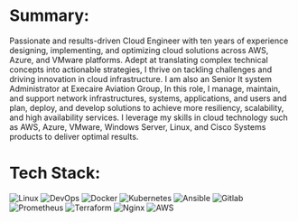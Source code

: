 
# Summary:
Passionate and results-driven Cloud Engineer with ten years of experience designing, implementing, and optimizing cloud solutions across AWS, Azure, and VMware platforms. Adept at translating complex technical concepts into actionable strategies, I thrive on tackling challenges and driving innovation in cloud infrastructure.
I am also an Senior It system Administrator at Execaire Aviation Group, In this role, I manage, maintain, and support network infrastructures, systems, applications, and users and plan, deploy, and develop solutions to achieve more resiliency, scalability, and high availability services. I leverage my skills in cloud technology such as AWS, Azure, VMware, Windows Server, Linux, and Cisco Systems products to deliver optimal results.



# Tech Stack:
![Linux](https://img.shields.io/badge/linux-%23D42029?style=for-the-badge&logo=linux&logoColor=white) ![DevOps](https://img.shields.io/badge/devops-0A66C2?style=for-the-badge&logo=devops&logoColor=white)  ![Docker](https://img.shields.io/badge/docker-%230db7ed.svg?style=for-the-badge&logo=docker&logoColor=white)  ![Kubernetes](https://img.shields.io/badge/kubernetes-%23326ce5.svg?style=for-the-badge&logo=kubernetes&logoColor=white)  ![Ansible](https://img.shields.io/badge/ansible-%231A1918.svg?style=for-the-badge&logo=ansible&logoColor=white)  ![Gitlab](https://img.shields.io/badge/Gitlab-%235835CC.svg?style=for-the-badge&logo=gitlab&logoColor=white) ![Prometheus](https://img.shields.io/badge/Prometheus-%23D42029?style=for-the-badge&logo=Prometheus&logoColor=white)   ![Terraform](https://img.shields.io/badge/terraform-%235835CC.svg?style=for-the-badge&logo=terraform&logoColor=white) ![Nginx](https://img.shields.io/badge/nginx-%23009639.svg?style=for-the-badge&logo=nginx&logoColor=white) ![AWS](https://img.shields.io/badge/AWS-AWS-orange?style=flat&logo=AWS&logoSize=auto&label=CLOUD&labelColor=Black)


